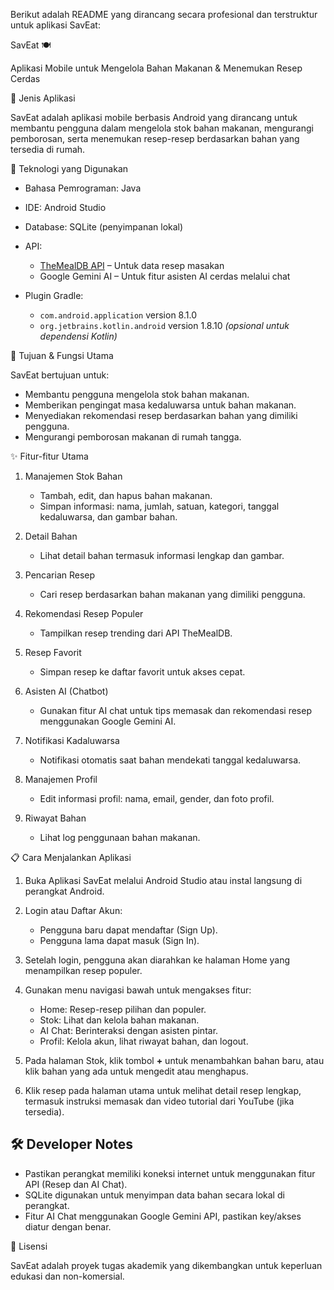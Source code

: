 Berikut adalah README yang dirancang secara profesional dan terstruktur untuk aplikasi SavEat:


SavEat 🍽️

Aplikasi Mobile untuk Mengelola Bahan Makanan & Menemukan Resep Cerdas

📱 Jenis Aplikasi

SavEat adalah aplikasi mobile berbasis Android yang dirancang untuk membantu pengguna dalam mengelola stok bahan makanan, mengurangi pemborosan, serta menemukan resep-resep berdasarkan bahan yang tersedia di rumah.


 🚀 Teknologi yang Digunakan

* Bahasa Pemrograman: Java
* IDE: Android Studio
* Database: SQLite (penyimpanan lokal)
* API:

  * [TheMealDB API](https://www.themealdb.com/) – Untuk data resep masakan
  * Google Gemini AI – Untuk fitur asisten AI cerdas melalui chat
* Plugin Gradle:

  * `com.android.application` version 8.1.0
  * `org.jetbrains.kotlin.android` version 1.8.10 *(opsional untuk dependensi Kotlin)*



🎯 Tujuan & Fungsi Utama

SavEat bertujuan untuk:

* Membantu pengguna mengelola stok bahan makanan.
* Memberikan pengingat masa kedaluwarsa untuk bahan makanan.
* Menyediakan rekomendasi resep berdasarkan bahan yang dimiliki pengguna.
* Mengurangi pemborosan makanan di rumah tangga.


 ✨ Fitur-fitur Utama

1. Manajemen Stok Bahan

   * Tambah, edit, dan hapus bahan makanan.
   * Simpan informasi: nama, jumlah, satuan, kategori, tanggal kedaluwarsa, dan gambar bahan.

2. Detail Bahan

   * Lihat detail bahan termasuk informasi lengkap dan gambar.

3. Pencarian Resep

   * Cari resep berdasarkan bahan makanan yang dimiliki pengguna.

4. Rekomendasi Resep Populer

   * Tampilkan resep trending dari API TheMealDB.

5. Resep Favorit

   * Simpan resep ke daftar favorit untuk akses cepat.

6. Asisten AI (Chatbot)

   * Gunakan fitur AI chat untuk tips memasak dan rekomendasi resep menggunakan Google Gemini AI.

7. Notifikasi Kadaluwarsa

   * Notifikasi otomatis saat bahan mendekati tanggal kedaluwarsa.

8. Manajemen Profil

   * Edit informasi profil: nama, email, gender, dan foto profil.

9. Riwayat Bahan

   * Lihat log penggunaan bahan makanan.


📋 Cara Menjalankan Aplikasi

1. Buka Aplikasi SavEat melalui Android Studio atau instal langsung di perangkat Android.
2. Login atau Daftar Akun:

   * Pengguna baru dapat mendaftar (Sign Up).
   * Pengguna lama dapat masuk (Sign In).
3. Setelah login, pengguna akan diarahkan ke halaman Home yang menampilkan resep populer.
4. Gunakan menu navigasi bawah untuk mengakses fitur:

   * Home: Resep-resep pilihan dan populer.
   * Stok: Lihat dan kelola bahan makanan.
   * AI Chat: Berinteraksi dengan asisten pintar.
   * Profil: Kelola akun, lihat riwayat bahan, dan logout.
5. Pada halaman Stok, klik tombol **+** untuk menambahkan bahan baru, atau klik bahan yang ada untuk mengedit atau menghapus.
6. Klik resep pada halaman utama untuk melihat detail resep lengkap, termasuk instruksi memasak dan video tutorial dari YouTube (jika tersedia).


## 🛠️ Developer Notes

* Pastikan perangkat memiliki koneksi internet untuk menggunakan fitur API (Resep dan AI Chat).
* SQLite digunakan untuk menyimpan data bahan secara lokal di perangkat.
* Fitur AI Chat menggunakan Google Gemini API, pastikan key/akses diatur dengan benar.


📌 Lisensi

SavEat adalah proyek tugas akademik yang dikembangkan untuk keperluan edukasi dan non-komersial.


